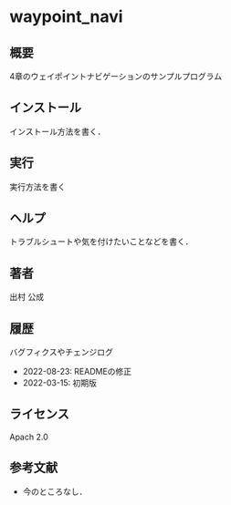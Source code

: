 # waypoint_navi
## 概要
4章のウェイポイントナビゲーションのサンプルプログラム

## インストール
インストール方法を書く．

## 実行
実行方法を書く

## ヘルプ
トラブルシュートや気を付けたいことなどを書く．
　　
## 著者
出村 公成

## 履歴
バグフィクスやチェンジログ
- 2022-08-23: READMEの修正
- 2022-03-15: 初期版

## ライセンス
Apach 2.0 

## 参考文献
- 今のところなし．
